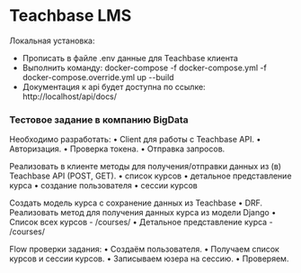 # Teachbase LMS

Локальная установка:
- Прописать в файле .env данные для Teachbase клиента
- Выполнить команду: docker-compose -f docker-compose.yml -f docker-compose.override.yml up --build
- Документация к api будет доступна по ссылке: http://localhost/api/docs/


### Тестовое задание в компанию BigData

Необходимо разработать:
    • Client для работы с Teachbase API. 
    • Авторизация.
    • Проверка токена.
    • Отправка запросов.

Реализовать в клиенте методы для получения/отправки данных из (в) Teachbase API (POST, GET). 
    • список курсов
    • детальное представление курса
    • создание пользователя
    • сессии курсов

Создать модель курса с сохранение данных из Teachbase
    • DRF. Реализовать метод для получения данных курса из модели Django
    • Список всех курсов - /courses/
    • Детальное представление курса - /courses/<id>

Flow проверки задания:
    • Создаём пользователя.
    • Получаем список курсов и сессии курсов.
    • Записываем юзера на сессию.
    • Проверяем.
